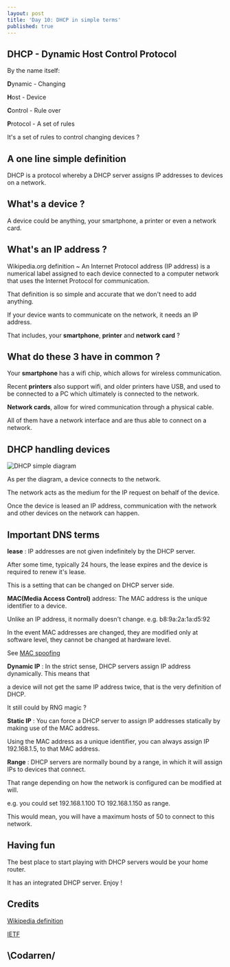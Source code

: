 ```yaml
---
layout: post
title: 'Day 10: DHCP in simple terms'
published: true
---
```

## DHCP - Dynamic Host Control Protocol

By the name itself:

**D**ynamic - Changing

**H**ost - Device

**C**ontrol - Rule over

**P**rotocol - A set of rules

It's a set of rules to control changing devices ?


## A one line simple definition

DHCP is a protocol whereby a DHCP server assigns IP addresses to devices on a network.

## What's a device ?
A device could be anything, your smartphone, a printer or even a network card.

## What's an IP address ?
Wikipedia.org definition ~ An Internet Protocol address (IP address) is a numerical label assigned to each device connected to a computer network that uses the Internet Protocol for communication. 


That definition is so simple and accurate that we don't need to add anything.

If your device wants to communicate on the network, it needs an IP address.

That includes, your **smartphone**, **printer** and **network card** ?

## What do these 3 have in common ?

Your **smartphone** has a wifi chip, which allows for wireless communication.

Recent **printers** also support wifi, and older printers have USB, and used to be connected to a PC which ultimately is connected to the network.

**Network cards**, allow for wired communication through a physical cable.

All of them have a network interface and are thus able to connect on a network.


## DHCP handling devices

![DHCP simple diagram](https://github.com/codarrenvelvindron/codarrenvelvindron.github.io/raw/master/images/DHCP_IP.png)

As per the diagram, a device connects to the network.

The network acts as the medium for the IP request on behalf of the device.

Once the device is leased an IP address, communication with the network and other devices on the network can happen.

## Important DNS terms

**lease** : IP addresses are not given indefinitely by the DHCP server.

After some time, typically 24 hours, the lease expires and the device is required to renew it's lease.

This is a setting that can be changed on DHCP server side.

**MAC(Media Access Control)** address: The MAC address is the unique identifier to a device.

Unlike an IP address, it normally doesn't change. e.g. b8:9a:2a:1a:d5:92

In the event MAC addresses are changed, they are modified only at software level, they cannot be changed at hardware level. 

See [MAC spoofing](https://en.wikipedia.org/wiki/MAC_spoofing)

**Dynamic IP** : In the strict sense, DHCP servers assign IP address dynamically. This means that 

a device will not get the same IP address twice, that is the very definition of DHCP.

It still could by RNG magic ?

**Static IP** : You can force a DHCP server to assign IP addresses statically by making use of the MAC address.

Using the MAC address as a unique identifier, you can always assign IP 192.168.1.5, to that MAC address.

**Range** : DHCP servers are normally bound by a range, in which it will assign IPs to devices that connect.

That range depending on how the network is configured can be modified at will.

e.g. you could set 192.168.1.100 TO 192.168.1.150 as range.


This would mean, you will have a maximum hosts of 50 to connect to this network.

## Having fun
The best place to start playing with DHCP servers would be your home router.

It has an integrated DHCP server. Enjoy !

## Credits
[Wikipedia definition](https://en.wikipedia.org/wiki/Dynamic_Host_Configuration_Protocol)

[IETF](https://tools.ietf.org/html/rfc2131)

## \Codarren/